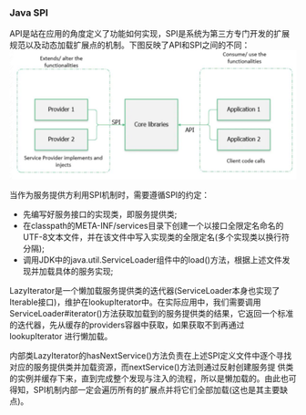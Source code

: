 ### Java SPI

API是站在应用的角度定义了功能如何实现，SPI是系统为第三方专门开发的扩展规范以及动态加载扩展点的机制。下图反映了API和SPI之间的不同：
![API和SPI](../images/apiandspi.jpg "API和SPI")

当作为服务提供方利用SPI机制时，需要遵循SPI的约定：
  * 先编写好服务接口的实现类，即服务提供类;
  * 在classpath的META-INF/services目录下创建一个以接口全限定名命名的UTF-8文本文件，并在该文件中写入实现类的全限定名(多个实现类以换行符分隔);
  * 调用JDK中的java.util.ServiceLoader组件中的load()方法，根据上述文件发现并加载具体的服务实现;
  
LazyIterator是一个懒加载服务提供类的迭代器(ServiceLoader本身也实现了Iterable接口)，维护在lookupIterator中。在实际应用中，我们需要调用
ServiceLoader#iterator()方法获取加载到的服务提供类的结果，它返回一个标准的迭代器，先从缓存的providers容器中获取，如果获取不到再通过lookupIterator
进行懒加载。

内部类LazyIterator的hasNextService()方法负责在上述SPI定义文件中逐个寻找对应的服务提供类并加载资源，而nextService()方法则通过反射创建服务提
供类的实例并缓存下来，直到完成整个发现与注入的流程，所以是懒加载的。由此也可得知，SPI机制内部一定会遍历所有的扩展点并将它们全部加载(这也是其主要缺点)。
